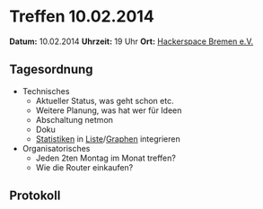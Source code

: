 # Treffen 10.02.2014

**Datum:** 10.02.2014 **Uhrzeit:** 19 Uhr **Ort:** [Hackerspace Bremen e.V.](http://http://www.hackerspace-bremen.de)

## Tagesordnung

* Technisches
  * Aktueller Status, was geht schon etc.
  * Weitere Planung, was hat wer für Ideen
  * Abschaltung netmon
  * Doku
  * [Statistiken](http://vpn02.bremen.freifunk.net/map/?10:fe:ed:e5:fb:22) in [Liste](https://netmon.wellenfunk.de/map/list.html)/[Graphen](https://netmon.wellenfunk.de/map/graph.html) integrieren
* Organisatorisches
  * Jeden 2ten Montag im Monat treffen? 
  * Wie die Router einkaufen?

## Protokoll